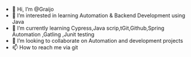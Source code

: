 - 👋 Hi, I’m @Graijo
- 👀 I’m interested in learning Automation & Backend Development using Java
- 🌱 I’m currently learning  Cypress,Java scrip,tGit,Github,Spring Automation ,Gatling ,Junit testing
- 💞️ I’m looking to collaborate on Automation and development projects
- 📫 How to reach me via git

<!---
graijo/graijo is a ✨ special ✨ repository because its `README.md` (this file) appears on your GitHub profile.
You can click the Preview link to take a look at your changes.
--->
